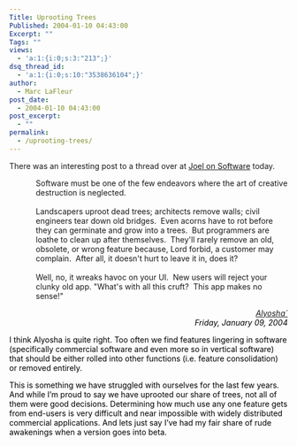 ```yaml
---
Title: Uprooting Trees
Published: 2004-01-10 04:43:00
Excerpt: ""
Tags: ""
views:
  - 'a:1:{i:0;s:3:"213";}'
dsq_thread_id:
  - 'a:1:{i:0;s:10:"3538636104";}'
author:
  - Marc LaFleur
post_date:
  - 2004-01-10 04:43:00
post_excerpt:
  - ""
permalink:
  - /uprooting-trees/
---
```

<div class="Section1"> <p>There was an interesting post to a thread over at <a href="http://discuss.fogcreek.com/joelonsoftware/default.asp?cmd=show&amp;ixPost=101496&amp;ixReplies=8" target="_blank">Joel on Software</a> today.</p> <p style='margin-left:.5in'><span style=''>Software must be one of the few endeavors where the art of creative destruction is neglected.<br /> <br /> Landscapers uproot dead trees; architects remove walls; civil engineers tear down old bridges.&nbsp; Even acorns have to rot before they can germinate and grow into a trees.&nbsp; But programmers are loathe to clean up after themselves.&nbsp; They'll rarely remove an old, obsolete, or wrong feature because, Lord forbid, a customer may complain.&nbsp; After all, it doesn't hurt to leave it in, does it?<br /> <br /> Well, no, it wreaks havoc on your UI.&nbsp; New users will reject your clunky old app. "What's with all this cruft?&nbsp; This app makes no sense!"</span></p> <p class="sign" align="right" style='margin-left:.5in;text-align:right'><i><font color="black"><a href="http://discuss.fogcreek.com/joelonsoftware/?cmd=newmailform&amp;ixPost=101533" title="Click to send private email">Alyosha`</a><br /> Friday, January 09, 2004</font></i></p> <p class="sign"><i><font color="black"><span style=';font-style:normal'>I think Alyosha is quite right. Too often we find features lingering in software (specifically commercial software and even more so in vertical software) that should be either rolled into other functions (i.e. feature consolidation) or removed entirely. &nbsp;&nbsp;</span></font></i></p> <p class="sign"><i><font color="black"><span style=';font-style:normal'>This is something we have struggled with ourselves for the last few years. And while I&rsquo;m proud to say we have uprooted our share of trees, not all of them were good decisions. Determining how much use any one feature gets from end-users is very difficult and near impossible with widely distributed commercial applications. And lets just say I&rsquo;ve had my fair share of rude awakenings when a version goes into beta.</span></font></i></p></div>